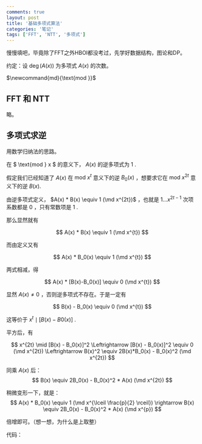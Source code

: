 ```yaml
---
comments: true
layout: post
title: '基础多项式算法'
categories: '笔记'
tags: ['FFT', 'NTT', '多项式']
---
```


慢慢填吧，毕竟除了FFT之外HBOI都没考过，先学好数据结构，图论和DP。

<!--more-->

约定：设 $\deg(A(x))$ 为多项式 $A(x)$ 的次数。

$\newcommand{md}{\text{mod }}$

## FFT 和 NTT

略。

## 多项式求逆

用数学归纳法的思路。

在 $ \text{mod } x $ 的意义下， $A(x)$ 的逆多项式为 $1$ .   

假定我们已经知道了 $A(x)$ 在 $\text{mod }x^t$ 意义下的逆 $B_0(x)$ ，想要求它在 $\text{mod }x^{2t}$ 意义下的逆 $B(x)$.    

由逆多项式定义， $A(x) * B(x) \equiv 1 (\md x^{2t})$ ，也就是 $1 \dots x^{2t-1}$ 次项系数都是 $0$ ，只有常数项是 $1$ .     

那么显然就有 

$$
A(x) * B(x) \equiv 1 (\md x^{t})
$$

而由定义又有   

$$
A(x) * B_0(x) \equiv 1 (\md x^{t})
$$

两式相减，得   

$$
A(x) * [B(x)-B_0(x)] \equiv 0 (\md x^{t})
$$

显然 $A(x) \ne 0$ ，否则逆多项式不存在。于是一定有 

$$
B(x) - B_0(x) \equiv 0 (\md x^{t})
$$

这等价于 $x^t \mid [B(x) - B0(x)]$ .     

平方后，有 

$$
x^{2t} \mid [B(x) - B_0(x)]^2 \Leftrightarrow [B(x) - B_0(x)]^2 \equiv 0 (\md x^{2t}) \Leftrightarrow B(x)^2 \equiv 2B(x)*B_0(x) - B_0(x)^2 (\md x^{2t})
$$

同乘 $A(x)$ 后： 
$$
B(x) \equiv 2B_0(x) - B_0(x)^2 * A(x) (\md x^{2t})
$$

稍微变形一下，就是： 
$$
A(x) * B_0(x) \equiv 1 (\md x^{\lceil \frac{p}{2} \rceil}) \rightarrow B(x) \equiv 2B_0(x) - B_0(x)^2 * A(x) (\md x^{p})
$$

倍增即可。（想一想，为什么是上取整）    

代码：

```cpp

```





